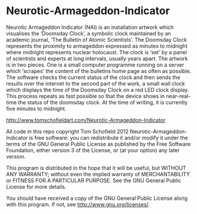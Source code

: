 Neurotic-Armageddon-Indicator
=============================

Neurotic Armageddon Indicator (NAI) is an installation artwork which visualises the ‘Doomsday Clock’, a symbolic clock maintained by an academic journal, ‘The Bulletin of Atomic Scientists’. The Doomsday Clock represents the proximity to armageddon expressed as minutes to midnight where midnight represents nuclear holocaust. The clock is ‘set’ by a panel of scientists and experts at long intervals, usually years apart. The artwork is in two pieces. One is a small computer programme running on a server which ‘scrapes’ the content of the bulletins home page as often as possible. The software checks the current status of the clock and then sends the results over the internet to the second part of the work, a small wall clock which displays the time of the Doomsday Clock on a red LED clock display. This process repeats as fast possible so that the device shows in near-real-time the status of the doomsday clock. At the time of writing, it is currently five minutes to midnight.

http://www.tomschofieldart.com/Neurotic-Armageddon-Indicator

All code in this repo copyright Tom Schofield 2012 
 Neurotic-Armageddon-Indicator is free software: you can redistribute it and/or modify it under the terms of the GNU General Public License as published by the Free Software Foundation, either version 3 of the License, or (at your option) any later version.

This program is distributed in the hope that it will be useful,
but WITHOUT ANY WARRANTY; without even the implied warranty of
MERCHANTABILITY or FITNESS FOR A PARTICULAR PURPOSE.  See the
GNU General Public License for more details.

You should have received a copy of the GNU General Public License
along with this program.  If not, see <http://www.gnu.org/licenses/>.